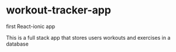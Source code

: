 # workout-tracker-app
first React-ionic app

This is a full stack app that stores users workouts and exercises in a database
